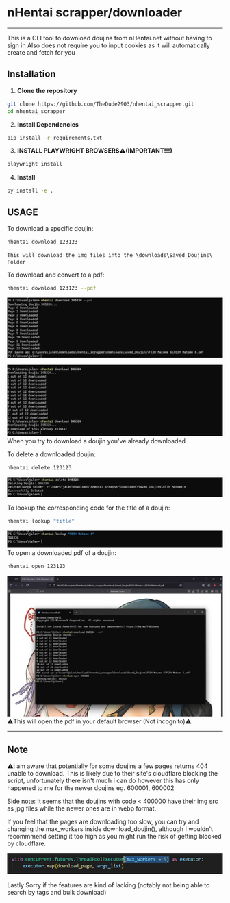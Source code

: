 # nHentai scrapper/downloader

---

This is a CLI tool to download doujins from nHentai.net without having to sign in 
Also does not require you to input cookies as it will automatically create and fetch for you



## Installation

1. **Clone the repository**
```bash
git clone https://github.com/TheDude2903/nhentai_scrapper.git
cd nhentai_scrapper
```
2. **Install Dependencies**
```bash
pip install -r requirements.txt
```
3. **INSTALL PLAYWRIGHT BROWSERS⚠️(IMPORTANT!!!)**
```bash
playwright install
```
4. **Install**
```bash
py install -e .
```

## USAGE

To download a specific doujin:
```bash
nhentai download 123123 
```
    This will download the img files into the \downloads\Saved_Doujins\ Folder

To download and convert to a pdf:
```bash
nhentai download 123123 --pdf
```
![Download](Images/download.png)

![Repeat Download](Images/repeatdownload.png)
When you try to download a doujin you've already downloaded

To delete a downloaded doujin:
```bash
nhentai delete 123123
```
![Delete Douijin](Images/delete.png)

To lookup the corresponding code for the title of a doujin:
```bash
nhentai lookup "title"
```
![lookup Douijin](Images/lookup.png)
To open a downloaded pdf of a doujin:
```bash
nhentai open 123123
```
![Open Douijin](Images/open.png)
    ⚠️This will open the pdf in your default browser (Not incognito)⚠️

---

## Note
⚠️I am aware that potentially for some doujins a few pages returns 404 unable to download. This is likely due to their site's cloudflare blocking the script, unfortunately there isn't much I can do however this has only happened to me for the newer doujins eg. 600001, 600002

Side note: It seems that the doujins with code < 400000 have their img src as jpg files while the newer ones are in webp format.

If you feel that the pages are downloading too slow, you can try and changing the max_workers inside download_doujin(), although I wouldn't recommmend setting it too high as you might run the risk of getting blocked by cloudflare.

![download_doujin()](Images/code.png)

Lastly
Sorry if the features are kind of lacking (notably not being able to search by tags and bulk download)




